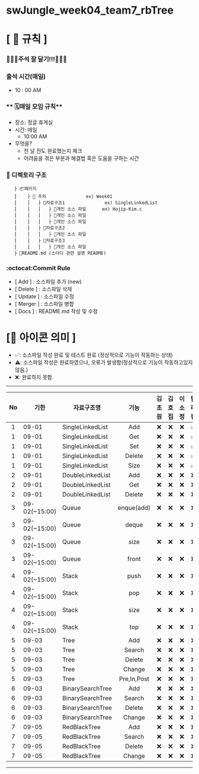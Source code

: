 # swJungle_week04_team7_rbTree

# **[ 🚫 규칙 ]**

### 📌📌📌주석 잘 달기!!!📌📌📌


### **출석 시간(매일)**
- 10 : 00 AM

### ** 🗓매일 모임 규칙**
- 장소: 정글 휴게실
- 시간: 매일
    - 10:00 AM
- 무엇을?
    - 전 날 진도 완료했는지 체크
    - 어려움을 겪은 부분과 해결법 혹은 도움을 구하는 시간

### **📌 디렉토리 구조**

       ├ 📦패키지
       ⎮    ├ 📁 주차               ex) Week01
       ⎮    ⎮   ├ 📁자료구조1               ex) SingleLinkedList
       ⎮    ⎮   ⎮   ├︎ 📃개인 소스 파일      ex) Hojip-Kim.c
       ⎮    ⎮   ⎮   ├︎ 📃개인 소스 파일
       ⎮    ⎮   ⎮   ├ 📃개인 소스 파일
       ⎮    ⎮   ├ 📁자료구조2
       ⎮    ⎮   ⎮   ├ 📃개인 소스 파일
       ⎮    ⎮   ├ 📁자료구조3
       ⎮    ⎮   ⎮   ├ 📃개인 소스 파일
       ├ 📝README.md (스터디 관련 설명 README)

### **:octocat:Commit Rule** ###
- [ Add ]    : 소스파일 추가 (new)
- [ Delete ] : 소스파일 삭제
- [ Update ] : 소스파일 수정
- [ Merger ] : 소스파일 병합
- [ Docs ]   : README.md 작성 및 수정


# **[📌 아이콘 의미 ]**
- ✅: 소스파일 작성 완료 및 테스트 완료 (정상적으로 기능이 작동하는 상태)
- ⚠️: 소스파일 작성은 완료하였으나, 오류가 발생함(정상적으로 기능이 작동하고있지 않음.)
- ❌: 완료하지 못함.
---
|No|기한|자료구조명|기능|김초원|김호집|이소정|팀 리뷰
|:-:|------|-------|:-----:|:-----:|:-----:|:-----:|:-----:|
|1|09-01|SingleLinkedList|Add|❌|❌|❌|✅|
|1|09-01|SingleLinkedList|Get|❌|❌|❌|✅|
|1|09-01|SingleLinkedList|Set|❌|❌|❌|✅|
|1|09-01|SingleLinkedList|Delete|❌|❌|❌|✅|
|1|09-01|SingleLinkedList|Size|❌|❌|❌|✅|
|2|09-01|DoubleLinkedList|Add|❌|❌|❌|❌|
|2|09-01|DoubleLinkedList|Get|❌|❌|❌|❌|
|2|09-01|DoubleLinkedList|Delete|❌|❌|❌|❌|
|3|09-02(~15:00)|Queue|enque(add)|❌|❌|❌|❌|
|3|09-02(~15:00)|Queue|deque|❌|❌|❌|❌|
|3|09-02(~15:00)|Queue|size|❌|❌|❌|❌|
|3|09-02(~15:00)|Queue|front|❌|❌|❌|❌|
|4|09-02(~15:00)|Stack|push|❌|❌|❌|❌|
|4|09-02(~15:00)|Stack|pop|❌|❌|❌|❌|
|4|09-02(~15:00)|Stack|size|❌|❌|❌|❌|
|4|09-02(~15:00)|Stack|top|❌|❌|❌|❌|
|5|09-03|Tree|Add|❌|❌|❌|❌|
|5|09-03|Tree|Search|❌|❌|❌|❌|
|5|09-03|Tree|Delete|❌|❌|❌|❌|
|5|09-03|Tree|Change|❌|❌|❌|❌|
|5|09-03|Tree|Pre,In,Post|❌|❌|❌|❌|
|6|09-03|BinarySearchTree|Add|❌|❌|❌|❌|
|6|09-03|BinarySearchTree|Search|❌|❌|❌|❌|
|6|09-03|BinarySearchTree|Delete|❌|❌|❌|❌|
|6|09-03|BinarySearchTree|Change|❌|❌|❌|❌|
|7|09-05|RedBlackTree|Add|❌|❌|❌|❌|
|7|09-05|RedBlackTree|Search|❌|❌|❌|❌|
|7|09-05|RedBlackTree|Delete|❌|❌|❌|❌|
|7|09-05|RedBlackTree|Change|❌|❌|❌|❌|

---
